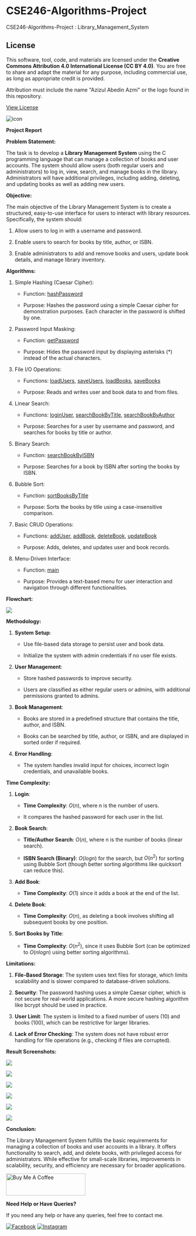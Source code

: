 # CSE246-Algorithms-Project
CSE246-Algorithms-Project : Library_Management_System

## License

This software, tool, code, and materials are licensed under the **Creative Commons Attribution 4.0 International License (CC BY 4.0)**. You are free to share and adapt the material for any purpose, including commercial use, as long as appropriate credit is provided.

Attribution must include the name "Azizul Abedin Azmi" or the logo found in this repository.

[View License](LICENSE)



<img src="https://img.icons8.com/color/144/000000/c-programming.png" alt="icon"/>

**Project Report**



**Problem Statement:**

The task is to develop a **Library Management System** using the C
programming language that can manage a collection of books and user
accounts. The system should allow users (both regular users and
administrators) to log in, view, search, and manage books in the
library. Administrators will have additional privileges, including
adding, deleting, and updating books as well as adding new users.

**Objective:**

The main objective of the Library Management System is to create a
structured, easy-to-use interface for users to interact with library
resources. Specifically, the system should:

1.  Allow users to log in with a username and password.

2.  Enable users to search for books by title, author, or ISBN.

3.  Enable administrators to add and remove books and users, update book
    details, and manage library inventory.

**Algorithms:**

1.  Simple Hashing (Caesar Cipher):

    -   Function: [hashPassword](https://github.com/azizulabedinazmi/CSE246-Library_Management_System/blob/main/LIBRARY.c#L31)

    -   Purpose: Hashes the password using a simple Caesar cipher for
        demonstration purposes. Each character in the password is
        shifted by one.

2.  Password Input Masking:

    -   Function: [getPassword](https://github.com/azizulabedinazmi/CSE246-Library_Management_System/blob/main/LIBRARY.c#L40)

    -   Purpose: Hides the password input by displaying asterisks (\*)
        instead of the actual characters.

3.  File I/O Operations:

    -   Functions: [loadUsers](https://github.com/azizulabedinazmi/CSE246-Library_Management_System/blob/main/LIBRARY.c#L59), [saveUsers](https://github.com/azizulabedinazmi/CSE246-Library_Management_System/blob/main/LIBRARY.c#L76), [loadBooks](https://github.com/azizulabedinazmi/CSE246-Library_Management_System/blob/main/LIBRARY.c#L85), [saveBooks](https://github.com/azizulabedinazmi/CSE246-Library_Management_System/blob/main/LIBRARY.c#L98)

    -   Purpose: Reads and writes user and book data to and from files.

4.  Linear Search:

    -   Functions: [loginUser](https://github.com/azizulabedinazmi/CSE246-Library_Management_System/blob/main/LIBRARY.c#L107), [searchBookByTitle](https://github.com/azizulabedinazmi/CSE246-Library_Management_System/blob/main/LIBRARY.c#L178), [searchBookByAuthor](https://github.com/azizulabedinazmi/CSE246-Library_Management_System/blob/main/LIBRARY.c#L194)

    -   Purpose: Searches for a user by username and password, and
        searches for books by title or author.

5.  Binary Search:

    -   Function: [searchBookByISBN](https://github.com/azizulabedinazmi/CSE246-Library_Management_System/blob/main/LIBRARY.c#L215)

    -   Purpose: Searches for a book by ISBN after sorting the books by
        ISBN.

6.  Bubble Sort:

    -   Function: [sortBooksByTitle](https://github.com/azizulabedinazmi/CSE246-Library_Management_System/blob/main/LIBRARY.c#L273)

    -   Purpose: Sorts the books by title using a case-insensitive
        comparison.

7.  Basic CRUD Operations:

    -   Functions: [addUser](https://github.com/azizulabedinazmi/CSE246-Library_Management_System/blob/main/LIBRARY.c#L119), [addBook](https://github.com/azizulabedinazmi/CSE246-Library_Management_System/blob/main/LIBRARY.c#L140), [deleteBook](https://github.com/azizulabedinazmi/CSE246-Library_Management_System/blob/main/LIBRARY.c#L159), [updateBook](https://github.com/azizulabedinazmi/CSE246-Library_Management_System/blob/main/LIBRARY.c#L252)

    -   Purpose: Adds, deletes, and updates user and book records.

8.  Menu-Driven Interface:

    -   Function: [main](https://github.com/azizulabedinazmi/CSE246-Library_Management_System/blob/main/LIBRARY.c#L312)

    -   Purpose: Provides a text-based menu for user interaction and
        navigation through different functionalities.

**Flowchart:**

![](./img/image1.jpg)

**Methodology:**

1.  **System Setup**:

    -   Use file-based data storage to persist user and book data.

    -   Initialize the system with admin credentials if no user file
        exists.

2.  **User Management**:

    -   Store hashed passwords to improve security.

    -   Users are classified as either regular users or admins, with
        additional permissions granted to admins.

3.  **Book Management**:

    -   Books are stored in a predefined structure that contains the
        title, author, and ISBN.

    -   Books can be searched by title, author, or ISBN, and are
        displayed in sorted order if required.

4.  **Error Handling**:

    -   The system handles invalid input for choices, incorrect login
        credentials, and unavailable books.

**Time Complexity:**

1.  **Login**:

    -   **Time Complexity**: $O(n),$ where n is the number of users.

    -   It compares the hashed password for each user in the list.

2.  **Book Search**:

    -   **Title/Author Search**: $O(n)$, where n is the number of books
        (linear search).

    -   **ISBN Search (Binary)**: $O(logn)$ for the search, but
        $O\left( n^{2} \right)$ for sorting using Bubble Sort (though
        better sorting algorithms like quicksort can reduce this).

3.  **Add Book**:

    -   **Time Complexity**: $O(1)$ since it adds a book at the end of
        the list.

4.  **Delete Book**:

    -   **Time Complexity**: $O(n)$, as deleting a book involves
        shifting all subsequent books by one position.

5.  **Sort Books by Title**:

    -   **Time Complexity**: $O\left( n^{2} \right)$, since it uses
        Bubble Sort (can be optimized to $O(nlogn$) using better sorting
        algorithms).

**Limitations:**

1.  **File-Based Storage**: The system uses text files for storage,
    which limits scalability and is slower compared to database-driven
    solutions.

2.  **Security**: The password hashing uses a simple Caesar cipher,
    which is not secure for real-world applications. A more secure
    hashing algorithm like bcrypt should be used in practice.

3.  **User Limit**: The system is limited to a fixed number of
    users (10) and books (100), which can be restrictive for larger
    libraries.

4.  **Lack of Error Checking**: The system does not have robust error
    handling for file operations (e.g., checking if files are
    corrupted).



**Result Screenshots:**





![](./img/image2.png)

![](./img/image3.png)

![](./img//image4.png)

![](./img/image5.png)

![](./img/image6.png)

![](./img/image7.png)


**Conclusion:**

The Library Management System fulfills the basic requirements for
managing a collection of books and user accounts in a library. It offers
functionality to search, add, and delete books, with privileged access
for administrators. While effective for small-scale libraries,
improvements in scalability, security, and efficiency are necessary for
broader applications.

<a href="https://www.buymeacoffee.com/azizulabedinazmi" target="_blank"><img src="https://cdn.buymeacoffee.com/buttons/v2/default-yellow.png" alt="Buy Me A Coffee" style="height: 60px !important;width: 217px !important;" ></a>

**Need Help or Have Queries?**

If you need any help or have any queries, feel free to contact me.

[![Facebook](https://img.shields.io/badge/Facebook-%231877F2.svg?style=for-the-badge&logo=Facebook&logoColor=white)](https://www.facebook.com/azizul.abedin.azmi) [![Instagram](https://img.shields.io/badge/Instagram-%23E4405F.svg?style=for-the-badge&logo=Instagram&logoColor=white)](https://www.instagram.com/azizulabedin/)
